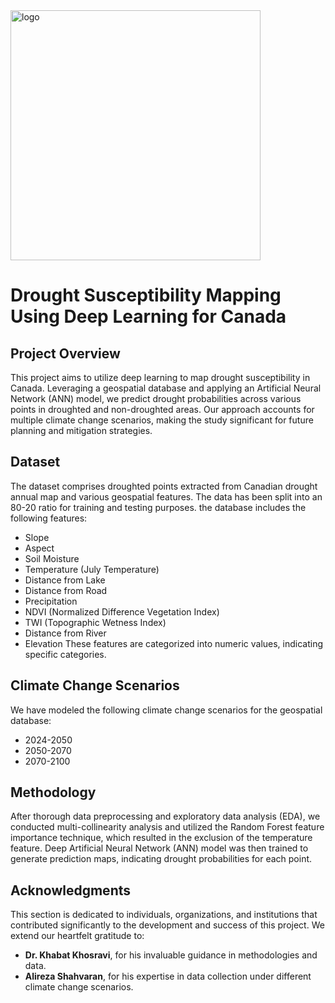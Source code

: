 <img src="C:\Users\Admin\Desktop\project\GitHub\Drought\DALL·E 2024-.webp" alt="logo" width="400"/>

# Drought Susceptibility Mapping Using Deep Learning for Canada

## Project Overview

This project aims to utilize deep learning to map drought susceptibility in Canada. Leveraging a geospatial database and applying an Artificial Neural Network (ANN) model, we predict drought probabilities across various points in droughted and non-droughted areas. Our approach accounts for multiple climate change scenarios, making the study significant for future planning and mitigation strategies.

## Dataset

The dataset comprises droughted points extracted from Canadian drought annual map and various geospatial features. The data has been split into an 80-20 ratio for training and testing purposes. the database includes the following features:
- Slope
- Aspect
- Soil Moisture
- Temperature (July Temperature)
- Distance from Lake
- Distance from Road
- Precipitation
- NDVI (Normalized Difference Vegetation Index)
- TWI (Topographic Wetness Index)
- Distance from River
- Elevation
These features are categorized into numeric values, indicating specific categories.

## Climate Change Scenarios

We have modeled the following climate change scenarios for the geospatial database:
- 2024-2050
- 2050-2070
- 2070-2100

## Methodology

After thorough data preprocessing and exploratory data analysis (EDA), we conducted multi-collinearity analysis and utilized the Random Forest feature importance technique, which resulted in the exclusion of the temperature feature. Deep Artificial Neural Network (ANN) model was then trained to generate prediction maps, indicating drought probabilities for each point.

## Acknowledgments

This section is dedicated to individuals, organizations, and institutions that contributed significantly to the development and success of this project. We extend our heartfelt gratitude to:

- **Dr. Khabat Khosravi**, for his invaluable guidance in methodologies and data.
- **Alireza Shahvaran**, for his expertise in data collection under different climate change scenarios.
